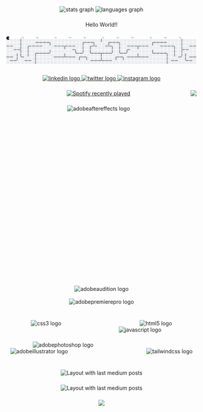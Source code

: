 <div align="center">
  <img src="https://github-readme-stats.vercel.app/api?username=Jay00700&hide_title=false&hide_rank=false&show_icons=true&include_all_commits=true&count_private=true&disable_animations=false&theme=dracula&locale=en&hide_border=false&order=1" height="150" alt="stats graph"  />
  <img src="https://github-readme-stats.vercel.app/api/top-langs?username=Jay00700&locale=en&hide_title=false&layout=compact&card_width=320&langs_count=5&theme=dracula&hide_border=false&order=2" height="150" alt="languages graph"  />
</div>

###

<p align="center">Hello World!!</p>

###

<picture>
  <source media="(prefers-color-scheme: dark)" srcset="https://raw.githubusercontent.com/Jay00700/Jay00700/output/pacman-contribution-graph-dark.svg">
  <source media="(prefers-color-scheme: light)" srcset="https://raw.githubusercontent.com/Jay00700/Jay00700/output/pacman-contribution-graph.svg">
  <img alt="pacman contribution graph" src="https://raw.githubusercontent.com/Jay00700/Jay00700/output/pacman-contribution-graph.svg">
</picture>

###

<div align="center">
  <a href="https://www.linkedin.com/in/jaydeep-laxkar-50bb62307?utm_source=share&utm_campaign=share_via&utm_content=profile&utm_medium=android_app" target="_blank">
    <img src="https://raw.githubusercontent.com/maurodesouza/profile-readme-generator/master/src/assets/icons/social/linkedin/default.svg" width="260" height="60" alt="linkedin logo"  />
  </a>
  <a href="https://x.com/Jay_lakhera07?t=4Y4AacYKWGMQSiTb3uBmdA&s=09" target="_blank">
    <img src="https://raw.githubusercontent.com/maurodesouza/profile-readme-generator/master/src/assets/icons/social/twitter/default.svg" width="260" height="60" alt="twitter logo"  />
  </a>
  <a href="https://www.instagram.com/apple.in.corporation/" target="_blank">
    <img src="https://raw.githubusercontent.com/maurodesouza/profile-readme-generator/master/src/assets/icons/social/instagram/default.svg" width="260" height="60" alt="instagram logo"  />
  </a>
</div>

###

<img align="right" height="500" src="https://media3.giphy.com/media/v1.Y2lkPTc5MGI3NjExY3d4b3JwZjAwanZnYnlwMGR6Y3BleDU2MHlvdjFianM0azhjdWUwZyZlcD12MV9pbnRlcm5hbF9naWZfYnlfaWQmY3Q9Zw/RJsFELdo7Zyv7ZP5ps/giphy.gif"/>

###

<div align="center">
  <a href="https://open.spotify.com/user/31t7vmiz3lvegv25chrw6xn2pysu">
    <img src="https://spotify-recently-played-readme.vercel.app/api?user=31t7vmiz3lvegv25chrw6xn2pysu&count=3&unique=true" alt="Spotify recently played"  />
  </a>
</div>

###

<div align="center">
  <img src="https://skillicons.dev/icons?i=ae" height="40" alt="adobeaftereffects logo"  />
  <img width="800" />
  <img src="https://skillicons.dev/icons?i=au" height="40" alt="adobeaudition logo"  />
  <img width="800" />
  <img src="https://skillicons.dev/icons?i=pr" height="40" alt="adobepremierepro logo"  />
  <img width="800"/>
</div>

###

<div align="center">
  <img src="https://cdn.jsdelivr.net/gh/devicons/devicon/icons/css3/css3-original.svg" height="40" alt="css3 logo"  />
  <img width="200" />
  <img src="https://cdn.jsdelivr.net/gh/devicons/devicon/icons/html5/html5-original.svg" height="40" alt="html5 logo"  />
  <img width="200" />
  <img src="https://cdn.jsdelivr.net/gh/devicons/devicon/icons/javascript/javascript-original.svg" height="40" alt="javascript logo"  />
</div>

###

<div align="center">
  <img src="https://skillicons.dev/icons?i=ps" height="40" alt="adobephotoshop logo"  />
  <img width="200" />
  <img src="https://skillicons.dev/icons?i=ai" height="40" alt="adobeillustrator logo"  />
  <img width="200" />
  <img src="https://cdn.simpleicons.org/tailwindcss/06B6D4" height="40" alt="tailwindcss logo"/>
  <img width="200" />
</div>

###

<div align="center">
  <img src="https://github-read-medium-git-main.pahlevikun.vercel.app/latest?limit=4&username=jaideeplaxkar991&theme=default" alt="Layout with last medium posts"  />
</div>

###

<div align="center">
  <img src="https://github-read-medium-git-main.pahlevikun.vercel.app/latest?limit=4&username=jaideeplaxkar991&theme=dark" alt="Layout with last medium posts"  />
</div>

###

<div align="center">
  <img src="https://profile-counter.glitch.me/Jay00700/count.svg?"  />
</div>

###
